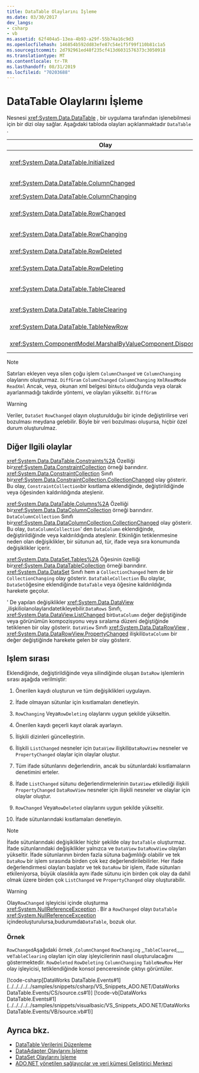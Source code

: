 ```yaml
---
title: DataTable Olaylarını İşleme
ms.date: 03/30/2017
dev_langs:
- csharp
- vb
ms.assetid: 62f404a5-13ea-4b93-a29f-55b74a16c9d3
ms.openlocfilehash: 146854b592dd83efe87c54e1f5f99f110b81c1a5
ms.sourcegitcommit: 2d792961ed48f235cf413d6031576373c3050918
ms.translationtype: MT
ms.contentlocale: tr-TR
ms.lasthandoff: 08/31/2019
ms.locfileid: "70203688"
---
```

# <a name="handling-datatable-events"></a>DataTable Olaylarını İşleme
Nesnesi <xref:System.Data.DataTable> , bir uygulama tarafından işlenebilmesi için bir dizi olay sağlar. Aşağıdaki tabloda olayları açıklanmaktadır `DataTable` .  
  
|Olay|Açıklama|  
|-----------|-----------------|  
|<xref:System.Data.DataTable.Initialized>|Bir a <xref:System.Data.DataTable.EndInit%2A> `DataTable` yöntemi çağrıldıktan sonra gerçekleşir. Bu olay öncelikle tasarım zamanı senaryolarını desteklemeye yöneliktir.|  
|<xref:System.Data.DataTable.ColumnChanged>|Bir değer bir <xref:System.Data.DataColumn>içinde başarıyla değiştirildikten sonra gerçekleşir.|  
|<xref:System.Data.DataTable.ColumnChanging>|İçin bir değer gönderildiğinde gerçekleşir `DataColumn`.|  
|<xref:System.Data.DataTable.RowChanged>|İçindeki `DataColumn` <xref:System.Data.DataRow.RowState%2A> <xref:System.Data.DataRow> bir değer veya öğesinin bir değeri başarıyla değiştirildikten sonra gerçekleşir. `DataTable`|  
|<xref:System.Data.DataTable.RowChanging>|İçindeki `DataColumn` `RowState` birdeğer`DataRow` veya bir değeri için bir değişiklik gönderildiğinde gerçekleşir. `DataTable`|  
|<xref:System.Data.DataTable.RowDeleted>|`DataRow` İçindeki bir öğesinden sonra olarak `Deleted`işaretlendiğinde gerçekleşir. `DataTable`|  
|<xref:System.Data.DataTable.RowDeleting>|İçindeki bir `DataRow` , `DataTable` olarak `Deleted`işaretlenmeden önce gerçekleşir.|  
|<xref:System.Data.DataTable.TableCleared>|Bir <xref:System.Data.DataTable.Clear%2A> `DataRow`yöntemine `DataTable` yapılan bir çağrı başarıyla temizlendikten sonra gerçekleşir.|  
|<xref:System.Data.DataTable.TableClearing>|`Clear` Yöntem çağrıldıktan sonra, ancak `Clear` işlem başlamadan önce oluşur.|  
|<xref:System.Data.DataTable.TableNewRow>|Metodu içinbir`DataRow` çağrısıyla yeni bir oluşturulduktan sonra gerçekleşir. `DataTable` `NewRow`|  
|<xref:System.ComponentModel.MarshalByValueComponent.Disposed>|`DataTable` Olduğunda`Disposed`gerçekleşir. Devralındığı <xref:System.ComponentModel.MarshalByValueComponent>yer.|  
  
> [!NOTE]
> Satırları ekleyen veya silen çoğu işlem `ColumnChanged` ve `ColumnChanging` olaylarını oluşturmaz. `DiffGram` `ColumnChanged` `ColumnChanging` `XmlReadMode` `ReadXml` Ancak, veya, okunan xml belgesi bir`Auto` olduğunda veya olarak ayarlanmadığı takdirde yöntemi, ve olayları yükseltir. `DiffGram`  
  
> [!WARNING]
> Veriler, `DataSet` `RowChanged` olayın oluşturulduğu bir içinde değiştirilirse veri bozulması meydana gelebilir. Böyle bir veri bozulması oluşursa, hiçbir özel durum oluşturulmaz.  
  
## <a name="additional-related-events"></a>Diğer Ilgili olaylar  
 <xref:System.Data.DataTable.Constraints%2A> Özelliği bir<xref:System.Data.ConstraintCollection> örneği barındırır. <xref:System.Data.ConstraintCollection> Sınıfı bir<xref:System.Data.ConstraintCollection.CollectionChanged> olay gösterir. Bu olay, `ConstraintCollection`bir kısıtlama eklendiğinde, değiştirildiğinde veya öğesinden kaldırıldığında ateşlenir.  
  
 <xref:System.Data.DataTable.Columns%2A> Özelliği bir<xref:System.Data.DataColumnCollection> örneği barındırır. `DataColumnCollection` Sınıfı bir<xref:System.Data.DataColumnCollection.CollectionChanged> olay gösterir. Bu olay, `DataColumnCollection`' den `DataColumn` eklendiğinde, değiştirildiğinde veya kaldırıldığında ateşlenir. Etkinliğin tetiklenmesine neden olan değişiklikler, bir sütunun ad, tür, ifade veya sıra konumunda değişiklikler içerir.  
  
 <xref:System.Data.DataSet.Tables%2A> Öğesinin özelliği bir<xref:System.Data.DataTableCollection> örneği barındırır. <xref:System.Data.DataSet> Sınıfı hem a `CollectionChanged` hem de bir `CollectionChanging` olay gösterir. `DataTableCollection` Bu olaylar, `DataSet`öğesine eklendiğinde `DataTable` veya öğesine kaldırıldığında harekete geçolur.  
  
 ' De yapılan değişiklikler <xref:System.Data.DataView> ,ilişkiliolanolaylarıdatetikleyebilir.`DataRows` Sınıfı, <xref:System.Data.DataView.ListChanged> bir`DataColumn` değer değiştiğinde veya görünümün kompozisyonu veya sıralama düzeni değiştiğinde tetiklenen bir olay gösterir. `DataView` Sınıfı <xref:System.Data.DataRowView> , <xref:System.Data.DataRowView.PropertyChanged> ilişkili`DataColumn` bir değer değiştiğinde harekete gelen bir olay gösterir.  
  
## <a name="sequence-of-operations"></a>Işlem sırası  
 Eklendiğinde, değiştirildiğinde veya silindiğinde oluşan `DataRow` işlemlerin sırası aşağıda verilmiştir:  
  
1. Önerilen kaydı oluşturun ve tüm değişiklikleri uygulayın.  
  
2. İfade olmayan sütunlar için kısıtlamaları denetleyin.  
  
3. `RowChanging` Veya`RowDeleting` olaylarını uygun şekilde yükseltin.  
  
4. Önerilen kaydı geçerli kayıt olarak ayarlayın.  
  
5. İlişkili dizinleri güncelleştirin.  
  
6. İlişkili `ListChanged` nesneler için `DataView` ilişkili`DataRowView` nesneler ve `PropertyChanged` olaylar için olaylar oluştur.  
  
7. Tüm ifade sütunlarını değerlendirin, ancak bu sütunlardaki kısıtlamaların denetimini erteler.  
  
8. İfade `ListChanged` sütunu değerlendirmelerinin `DataView` etkilediği ilişkili `PropertyChanged` `DataRowView` nesneler için ilişkili nesneler ve olaylar için olaylar oluştur.  
  
9. `RowChanged` Veya`RowDeleted` olaylarını uygun şekilde yükseltir.  
  
10. İfade sütunlarındaki kısıtlamaları denetleyin.  
  
> [!NOTE]
> İfade sütunlarındaki değişiklikler hiçbir şekilde olay `DataTable` oluşturmaz. İfade sütunlarındaki değişiklikler yalnızca ve `DataView` `DataRowView` olayları yükseltir. İfade sütunlarının birden fazla sütuna bağımlılığı olabilir ve tek `DataRow` bir işlem sırasında birden çok kez değerlendirilebilirler. Her ifade değerlendirmesi olayları başlatır ve tek `DataRow` bir işlem, ifade sütunları etkileniyorsa, büyük olasılıkla aynı ifade sütunu için birden çok olay da dahil olmak üzere birden çok `ListChanged` ve `PropertyChanged` olay oluşturabilir.  
  
> [!WARNING]
> Olay`RowChanged` işleyicisi içinde oluşturma <xref:System.NullReferenceException> . Bir a `RowChanged` olayı `DataTable` <xref:System.NullReferenceException> içindeoluşturulursa,budurumda`DataTable`, bozuk olur.  
  
### <a name="example"></a>Örnek  
 `RowChanged`Aşağıdaki örnek ,`ColumnChanged` `RowChanging` ,,`TableCleared`,,,,, ve`TableClearing` olayları için olay işleyicilerinin nasıl oluşturulacağını göstermektedir. `RowDeleted` `RowDeleting` `ColumnChanging` `TableNewRow` Her olay işleyicisi, tetiklendiğinde konsol penceresinde çıktıyı görüntüler.  
  
 [!code-csharp[DataWorks DataTable.Events#1](../../../../../samples/snippets/csharp/VS_Snippets_ADO.NET/DataWorks DataTable.Events/CS/source.cs#1)]
 [!code-vb[DataWorks DataTable.Events#1](../../../../../samples/snippets/visualbasic/VS_Snippets_ADO.NET/DataWorks DataTable.Events/VB/source.vb#1)]  
  
## <a name="see-also"></a>Ayrıca bkz.

- [DataTable Verilerini Düzenleme](manipulating-data-in-a-datatable.md)
- [DataAdapter Olaylarını İşleme](../handling-dataadapter-events.md)
- [DataSet Olaylarını İşleme](handling-dataset-events.md)
- [ADO.NET yönetilen sağlayıcılar ve veri kümesi Geliştirici Merkezi](https://go.microsoft.com/fwlink/?LinkId=217917)
